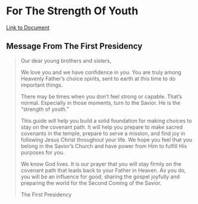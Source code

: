 # For The Strength Of Youth 
[Link to Document](https://www.churchofjesuschrist.org/study/manual/for-the-strength-of-youth/000-title-page?lang=eng)

## Message From The First Presidency

> Our dear young brothers and sisters,
> 
> We love you and we have confidence in you. You are truly among Heavenly Father’s choice spirits, sent to earth at this time to do important things.
> 
> There may be times when you don’t feel strong or capable. That’s normal. Especially in those moments, turn to the Savior. He is the “strength of youth.”
> 
> This guide will help you build a solid foundation for making choices to stay on the covenant path. It will help you prepare to make sacred covenants in the temple, prepare to serve a mission, and find joy in following Jesus Christ throughout your life. We hope you feel that you belong in the Savior’s Church and have power from Him to fulfill His purposes for you.
> 
> We know God lives. It is our prayer that you will stay firmly on the covenant path that leads back to your Father in Heaven. As you do, you will be an influence for good, sharing the gospel joyfully and preparing the world for the Second Coming of the Savior.
> 
> The First Presidency
